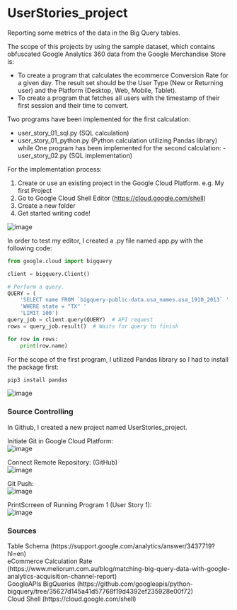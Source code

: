 # UserStories_project
Reporting some metrics of the data in the Big Query tables.

The scope of this projects by using the sample dataset, which contains obfuscated Google Analytics 360 data from the Google Merchandise Store is:
* To create a program that calculates the ecommerce Conversion Rate for a given day. The result set should be the User Type (New or Returning user) and the Platform (Desktop, Web, Mobile, Tablet).
* To create a program that fetches all users with the timestamp of their first session and their time to convert.

Two programs have been implemented for the first calculation:
- user_story_01_sql.py (SQL calculation)
- user_story_01_python.py (Python calculation utilizing Pandas library)
while
One program has been implemented for the second calculation:
-user_story_02.py (SQL implementation)

For the implementation process:
1. Create or use an existing project in the Google Cloud Platform. e.g. My first Project
2. Go to Google Cloud Shell Editor (https://cloud.google.com/shell)
3. Create a new folder 
4. Get started writing code!

![image](https://user-images.githubusercontent.com/97738060/158053750-fd71c0c3-e408-48b3-839e-a325ad09e9c1.png)
<br>

In order to test my editor, I created a .py file named app.py with the following code:

```python
from google.cloud import bigquery

client = bigquery.Client()

# Perform a query.
QUERY = (
    'SELECT name FROM `bigquery-public-data.usa_names.usa_1910_2013` '
    'WHERE state = "TX" '
    'LIMIT 100')
query_job = client.query(QUERY)  # API request
rows = query_job.result()  # Waits for query to finish

for row in rows:
    print(row.name)
```

For the scope of the first program, I utilized Pandas library so I had to install the package first:
```cmd
pip3 install pandas
```
![image](https://user-images.githubusercontent.com/97738060/158054070-4f0fedb4-d726-4f5d-ba0a-b59a1bed2803.png)


<h3>Source Controlling </h3>

In Github, I created a new project named UserStories_project.

Initiate Git in Google Cloud Platform:<br>
![image](https://user-images.githubusercontent.com/97738060/158016772-c227be21-8d96-4a4b-8a72-04216feec6ab.png)

Connect Remote Repository: (GitHub) <br>
![image](https://user-images.githubusercontent.com/97738060/158027309-22a89f9d-c968-4e69-bd65-a8913e44104c.png)

Git Push: <br>
![image](https://user-images.githubusercontent.com/97738060/158027351-022b43c2-7410-47c1-8a0b-e0260b639f8e.png)

PrintScrreen of Running Program 1 (User Story 1):<br>
![image](https://user-images.githubusercontent.com/97738060/158017307-113d4bea-95bf-46b6-8066-37ad11d3ab8f.png)


<h3>Sources</h3>
Table Schema (https://support.google.com/analytics/answer/3437719?hl=en)<br>
eCommerce Calculation Rate (https://www.meliorum.com.au/blog/matching-big-query-data-with-google-analytics-acquisition-channel-report)<br>
GoogleAPIs BigQueries (https://github.com/googleapis/python-bigquery/tree/35627d145a41d57768f19d4392ef235928e00f72)<br>
Cloud Shell (https://cloud.google.com/shell)<br>
